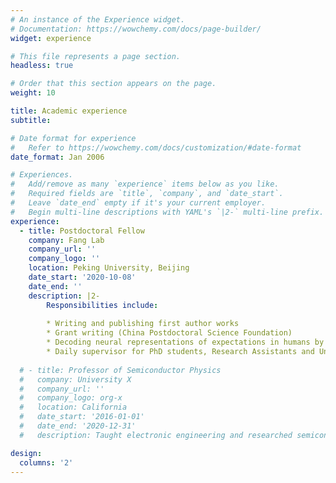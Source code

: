 ```yaml
---
# An instance of the Experience widget.
# Documentation: https://wowchemy.com/docs/page-builder/
widget: experience

# This file represents a page section.
headless: true

# Order that this section appears on the page.
weight: 10

title: Academic experience
subtitle:

# Date format for experience
#   Refer to https://wowchemy.com/docs/customization/#date-format
date_format: Jan 2006

# Experiences.
#   Add/remove as many `experience` items below as you like.
#   Required fields are `title`, `company`, and `date_start`.
#   Leave `date_end` empty if it's your current employer.
#   Begin multi-line descriptions with YAML's `|2-` multi-line prefix.
experience:
  - title: Postdoctoral Fellow
    company: Fang Lab
    company_url: ''
    company_logo: ''
    location: Peking University, Beijing
    date_start: '2020-10-08'
    date_end: ''
    description: |2-
        Responsibilities include:
        
        * Writing and publishing first author works
        * Grant writing (China Postdoctoral Science Foundation)
        * Decoding neural representations of expectations in humans by virtue of advanced techniques and modelling (Predictive coding, IEM, TDLM)
        * Daily supervisor for PhD students, Research Assistants and Undergraduates
        
  # - title: Professor of Semiconductor Physics
  #   company: University X
  #   company_url: ''
  #   company_logo: org-x
  #   location: California
  #   date_start: '2016-01-01'
  #   date_end: '2020-12-31'
  #   description: Taught electronic engineering and researched semiconductor physics.

design:
  columns: '2'
---
```

